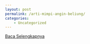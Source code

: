 ```yaml
---
layout: post
permalink: /arti-mimpi-angin-beliung/
categories:
    - Uncategorized
---
```


[Baca Selengkapnya](/05)